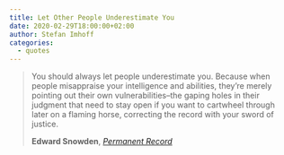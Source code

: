 ```yaml
---
title: Let Other People Underestimate You
date: 2020-02-29T18:00:00+02:00
author: Stefan Imhoff
categories:
  - quotes
---
```


> You should always let people underestimate you. Because when people misappraise your intelligence and abilities, they’re merely pointing out their own vulnerabilities–the gaping holes in their judgment that need to stay open if you want to cartwheel through later on a flaming horse, correcting the record with your sword of justice.
>
> **Edward Snowden**, _[Permanent Record](http://www.amazon.de/gp/product/152903566X?ie=UTF8&tag=stefanimhoffde-21&linkCode=as2&camp=1638&creative=6742&creativeASIN=152903566X)_
